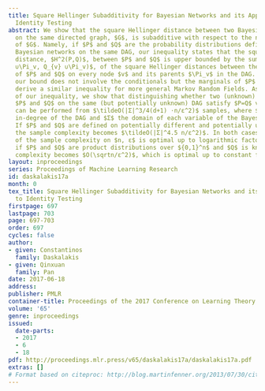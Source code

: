 ```yaml
---
title: Square Hellinger Subadditivity for Bayesian Networks and its Applications to
  Identity Testing
abstract: We show that the square Hellinger distance between two Bayesian networks
  on the same directed graph, $G$, is subadditive with respect to the neighborhoods
  of $G$. Namely, if $P$ and $Q$ are the probability distributions defined by two
  Bayesian networks on the same DAG, our inequality states that the square Hellinger
  distance, $H^2(P,Q)$, between $P$ and $Q$ is upper bounded by the sum, $\sum_v H^2(P_{v}
  ∪\Pi_v, Q_{v} ∪\Pi_v)$, of the square Hellinger distances between the marginals
  of $P$ and $Q$ on every node $v$ and its parents $\Pi_v$ in the DAG. Importantly,
  our bound does not involve the conditionals but the marginals of $P$ and $Q$. We
  derive a similar inequality for more general Markov Random Fields. As an application
  of our inequality, we show that distinguishing whether two (unknown) Bayesian networks
  $P$ and $Q$ on the same (but potentially unknown) DAG satisfy $P=Q$ vs $d_\rm TV(P,Q)>ε$
  can be performed from $\tildeO(|Σ|^3/4(d+1) ⋅n/ε^2)$ samples, where $d$ is the maximum
  in-degree of the DAG and $Σ$ the domain of each variable of the Bayesian networks.
  If $P$ and $Q$ are defined on potentially different and potentially unknown trees,
  the sample complexity becomes $\tildeO(|Σ|^4.5 n/ε^2)$. In both cases the dependence
  of the sample complexity on $n, ε$ is optimal up to logarithmic factors. Lastly,
  if $P$ and $Q$ are product distributions over ${0,1}^n$ and $Q$ is known, the sample
  complexity becomes $O(\sqrtn/ε^2)$, which is optimal up to constant factors.
layout: inproceedings
series: Proceedings of Machine Learning Research
id: daskalakis17a
month: 0
tex_title: Square Hellinger Subadditivity for Bayesian Networks and its Applications
  to Identity Testing
firstpage: 697
lastpage: 703
page: 697-703
order: 697
cycles: false
author:
- given: Constantinos
  family: Daskalakis
- given: Qinxuan
  family: Pan
date: 2017-06-18
address: 
publisher: PMLR
container-title: Proceedings of the 2017 Conference on Learning Theory
volume: '65'
genre: inproceedings
issued:
  date-parts:
  - 2017
  - 6
  - 18
pdf: http://proceedings.mlr.press/v65/daskalakis17a/daskalakis17a.pdf
extras: []
# Format based on citeproc: http://blog.martinfenner.org/2013/07/30/citeproc-yaml-for-bibliographies/
---
```

